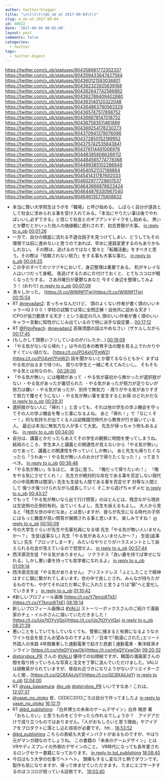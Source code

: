 ```yaml
---
author: twitter-blogger
title: "\n\t\t\t\t@o_ob at 2017-09-04\t\t"
slug: o_ob-at-2017-09-04
id: 40822
date: '2017-09-04 00:05:00'
layout: post
comments: false
categories:
  - twitter
tags:
  - twitter-digest
---
```


https://twitter.com/o_ob/statuses/904358681772302337 https://twitter.com/o_ob/statuses/904359433647427584 https://twitter.com/o_ob/statuses/904360121593036801 https://twitter.com/o_ob/statuses/904362323925639168 https://twitter.com/o_ob/statuses/904362647742586882 https://twitter.com/o_ob/statuses/904362789409402880 https://twitter.com/o_ob/statuses/904363140120322048 https://twitter.com/o_ob/statuses/904364863790563329 https://twitter.com/o_ob/statuses/904365747517898752 https://twitter.com/o_ob/statuses/904366878147018752 https://twitter.com/o_ob/statuses/904367583511461889 https://twitter.com/o_ob/statuses/904369254178230273 https://twitter.com/o_ob/statuses/904370941379076096 https://twitter.com/o_ob/statuses/904372850152189952 https://twitter.com/o_ob/statuses/904375742535843841 https://twitter.com/o_ob/statuses/904376114491006976 https://twitter.com/o_ob/statuses/904483958066266112 https://twitter.com/o_ob/statuses/904484565774778368 https://twitter.com/o_ob/statuses/904499385102286849 https://twitter.com/o_ob/statuses/904540521137188864 https://twitter.com/o_ob/statuses/904541431787692033 https://twitter.com/o_ob/statuses/904602977729601537 https://twitter.com/o_ob/statuses/904643668878823424 https://twitter.com/o_ob/statuses/904644876330967040 https://twitter.com/o_ob/statuses/904646135775608832  

*   本当に賢い大学院生はラボを「職場」と呼び始める。 しばらく自分が道具として社会に求められる事を受け入れてみる。「本当にやりたい事は後でやればいいし必ずできる」と信じて社会とのギブアンドテイクをし始める。 黒いとか鬱だとかいった他人の価値観に惑わされず、初志貫徹が大事。 [in reply to o_ob](https://twitter.com/o_ob/statuses/904357598341693445) [00:01:26](https://twitter.com/o_ob/statuses/904358681772302337)
*   一方で、自分の根底に流れる不適合因子を見つけてしまい、どうしてもその環境では前に進めないと思うのであれば、早めに進路変更するのもありかもしれない。 その際は、逃げるのではなく堂々と「転職活動」をすべきと思う。その際は「信頼されない努力」をする事も大事な事だ。 [in reply to o_ob](https://twitter.com/o_ob/statuses/904358681772302337) [00:04:25](https://twitter.com/o_ob/statuses/904359433647427584)
*   この手のすべてのツマヅキにおいて、身辺整理は重要である。 机がキレイな人はいつだって身軽。 夜逃げするために片付けておくと、とてもココロが軽くなったりする。 さあ月曜日が憂鬱なあなた 今すぐ身辺を整理してみよう！ (おわり) [in reply to o_ob](https://twitter.com/o_ob/statuses/904359433647427584) [00:07:09](https://twitter.com/o_ob/statuses/904360121593036801)
*   清々しかった。 [https://t.co/WI6INf1Tje](https://t.co/WI6INf1Tje) [00:15:54](https://twitter.com/o_ob/statuses/904362323925639168)
*   RT [@nevadan2](https://twitter.com/nevadan2): 言っちゃなんだけど、 頭のよくない作者が書く頭のいいキャラ＝IQ３００！学校の試験では常に全問正解！自他共に認める天才！ICPOが協力要請する天才！という設定の凡人 頭のいい作者が書く頭のいいキャラ＝言動に知性がにじみ出ているので特に派手な設定要… [00:17:12](https://twitter.com/o_ob/statuses/904362647742586882)
*   RT [@PitinPeach](https://twitter.com/PitinPeach): [@nevadan2](https://twitter.com/nevadan2) 高嶺清麿の話はやめなさい（ザケルしながら [00:17:45](https://twitter.com/o_ob/statuses/904362789409402880)
*   (もしかして頭悪いフリしているのがバレたか...) [00:19:09](https://twitter.com/o_ob/statuses/904363140120322048)
*   「やる気がないなら帰れ！」は今の日本の教育手法の闇を見る上でわかりやすくていい話だな。 [https://t.co/PO4xH7FmW2](https://t.co/PO4xH7FmW2) 話を聞かないとか寝てるならともかく まずはやる気が出るまで待つわ。 周りの学生と一緒に考えてみたいし。 そもそもやる気とは何なのか。 [00:26:00](https://twitter.com/o_ob/statuses/904364863790563329)
*   「やる気が無い」には種類があって ・やる気が最初から無かったが選択肢がない ・やる気があったが裏切られた ・やる気があったが努力が足りないが努力は嫌い ・やる気があったが、別件で無気力 ・周りがやる気がありすぎて努力で覆せそうにない ・やる気が無い事を宣言するとお得 のどれかだな [in reply to o_ob](https://twitter.com/o_ob/statuses/904364863790563329) [00:29:31](https://twitter.com/o_ob/statuses/904365747517898752)
*   選択肢がない人に「帰れ！」と言っても、それは他の学生の学ぶ機会を守ってその人の学ぶ機会を奪った事になるよね。 あと「帰れ！」で「なにくそー！」的な気持ちが出てくる人は幼稚園児時代から教育が行き届いている人。 最近は本当に無気力な人が多くて大変。 先生が帰っちゃう例もあるよね。 [in reply to o_ob](https://twitter.com/o_ob/statuses/904365747517898752) [00:34:00](https://twitter.com/o_ob/statuses/904366878147018752)
*   自分は、講義とかだったらあえてその学生の観察に時間を使ってしまうね。結局のところ、学生本人と講義との関連性が見えないから「やる気が無い」のであって、講義との関連性を作っていくしか無い。 あと先生も帰りたくなったら「うわあー！やる気が無い人のおかげで帰りたくなった！」って言うべき。 [in reply to o_ob](https://twitter.com/o_ob/statuses/904364863790563329) [00:36:48](https://twitter.com/o_ob/statuses/904367583511461889)
*   「やる気が無い」なるほど。 本当に思う。 『俺だって帰りたいわ！』 『俺をやる気にさせてくれ！』 先生方が絶対的な存在である事を否定しない現代の小中高教育は闇深い 先生も生徒も人間である事を否定せず 対等な人間として 傷つき傷つけられながら成長していく そこから逃げちゃダメだ [in reply to o_ob](https://twitter.com/o_ob/statuses/904367583511461889) [00:43:27](https://twitter.com/o_ob/statuses/904369254178230273)
*   でもって「やる気が無いなら出て行け問答」のほとんどは、残念ながら現状は生徒側の圧倒的有利。出ていくもよし、先生を訴えるもよし。 大人から見ると「残念な世の中だなあ」とは思いますが、彼らが先生になる時代の子供にはもっと難度が高い問答が展開される事と思います。 楽しみですね！ [in reply to o_ob](https://twitter.com/o_ob/statuses/904369254178230273) [00:50:09](https://twitter.com/o_ob/statuses/904370941379076096)
*   今の大学生ぐらいが先生や先輩社員になる頃 先生「やる気が無い人いませんか〜？」 生徒(返事なし) 先生「やる気がある人いませんか〜？」 生徒(返事なし) 先生「ブロックしまーす」 みたいなやりとりがハラスメントとして訴えられる社会が見えているので覚悟せよ。 [in reply to o_ob](https://twitter.com/o_ob/statuses/904370941379076096) [00:57:44](https://twitter.com/o_ob/statuses/904372850152189952)
*   西洋源流生徒「やる気がありません」 ソクラテス「良い妻を持てば幸せになれる。しかし悪い妻を持っても哲学者になれるよ」 [in reply to o_ob](https://twitter.com/o_ob/statuses/904372850152189952) [01:09:14](https://twitter.com/o_ob/statuses/904375742535843841)
*   西洋源流生徒「やる気がありません」 アリストテレス「ふとしたことで精神はすぐに鎖に繋がれてしまいます。世の中で良しとされ、みんなが持ちたがるものでも、やがてそれはただ単に手に入れたと言うよりは"鎖"へと変化していきます 」 [in reply to o_ob](https://twitter.com/o_ob/statuses/904375742535843841) [01:10:42](https://twitter.com/o_ob/statuses/904376114491006976)
*   #新しいプロフィール画像 [https://t.co/Y7kmzi8TkE](https://t.co/Y7kmzi8TkE) [08:19:14](https://twitter.com/o_ob/statuses/904483958066266112)
*   新しいプロフィール画像は [#VALU](https://twitter.com/search?q=%23VALU&src=hash) ストーリーボックスさんのご紹介で漫画家のチェ・イルホさんに描いていただきました！ [https://t.co/Up7tOYyVQs](https://t.co/Up7tOYyVQs) [in reply to o_ob](https://twitter.com/o_ob/statuses/904483958066266112) [08:21:39](https://twitter.com/o_ob/statuses/904484565774778368)
*   悪いことをしていてもしていなくても、警察に捕まると有罪になるようなホワイト社会を皆さんお望みなのですよね？／日本で｢痴漢にされた｣エリート外国人の末路 4年間乗車した通勤電車で起きた悲劇 | 通勤電車 - 東洋経済オンライン [https://t.co/nfqQYVxwOb](https://t.co/nfqQYVxwOb) [09:20:32](https://twitter.com/o_ob/statuses/904499385102286849)
*   [@storybox_PR](https://twitter.com/storybox_PR) さんの [#VALU](https://twitter.com/search?q=%23VALU&src=hash) 優待での似顔絵ですが、韓国の漫画家さんの間を取り持っていろんな写真と注文を丁寧に汲んでいただけました。VALUは胡散臭がられていますが、普段お近づきになりようがないクリエイターさんと接… [https://t.co/QC8XAilJgY](https://t.co/QC8XAilJgY) [in reply to o_ob](https://twitter.com/o_ob/statuses/904483958066266112) [12:04:00](https://twitter.com/o_ob/statuses/904540521137188864)
*   RT [@yas_kawamura](https://twitter.com/yas_kawamura): [@o_ob](https://twitter.com/o_ob) [@storybox_PR](https://twitter.com/storybox_PR) いいですなあ！これは。 [12:07:37](https://twitter.com/o_ob/statuses/904541431787692033)
*   [@yasei_no_otoko](https://twitter.com/yasei_no_otoko) 昔、CEDEC2013ごろは自分で作ってましたよ [in reply to yasei_no_otoko](https://twitter.com/yasei_no_otoko/statuses/904599078956187648) [16:12:11](https://twitter.com/o_ob/statuses/904602977729601537)
*   RT [@bd_publishing](https://twitter.com/bd_publishing): 『白井博士の未来のゲームデザイン』白井 暁彦 著 「おもしろい」と思うものをどうやったら作れるでしょうか？　アイデアだけで成り立つものではありません。「人がおもしろいと思う理由」やアイデアをプロダクトに落とし込む技術が必要です。 htt… [18:53:52](https://twitter.com/o_ob/statuses/904643668878823424)
*   [@bd_publishing](https://twitter.com/bd_publishing) こちらの表紙も大変インパクトがあるものですが、やはり元がマンガ顔なのでしょうね。 この書籍の「未来のゲームデザイン」とはVRやディスプレイの外側のデザインのこと。 VR時代になっても長年愛されるロングセラー書籍になっております。 [in reply to bd_publishing](https://twitter.com/bd_publishing/statuses/902048276874190848) [18:58:40](https://twitter.com/o_ob/statuses/904644876330967040)
*   今日はもう大学の仕事でヘトヘト。 頭痛もするし変な汗と熱でダウンです。 製作も気になりますが、帰って休ませていただきます。 たまにエゴサーチするのはココロが弱っている証拠です。 [19:03:40](https://twitter.com/o_ob/statuses/904646135775608832)